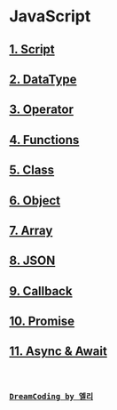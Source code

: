 # JavaScript

## [1. Script](./Script/README.md)

## [2. DataType](./DataType/README.md)

## [3. Operator](./Operator/README.md)

## [4. Functions](./Functions/README.md)

## [5. Class](./Class/README.md)

## [6. Object](./Object/README.md)

## [7. Array](./Array/README.md)

## [8. JSON](./JSON/README.md)

## [9. Callback](./Callback/README.md)

## [10. Promise](./Promise/README.md)

## [11. Async & Await](./Async_Await/README.md)

<br/>

### [`DreamCoding by 엘리`](https://www.youtube.com/channel/UC_4u-bXaba7yrRz_6x6kb_w)

